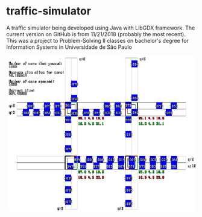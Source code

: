 # traffic-simulator
A traffic simulator being developed using Java with LibGDX framework. The current version on GitHub is from 11/21/2018 (probably the most recent). This was a project to Problem-Solving II classes on bachelor's degree for Information Systems in Universidade de São Paulo

![](pictures/image.PNG)

